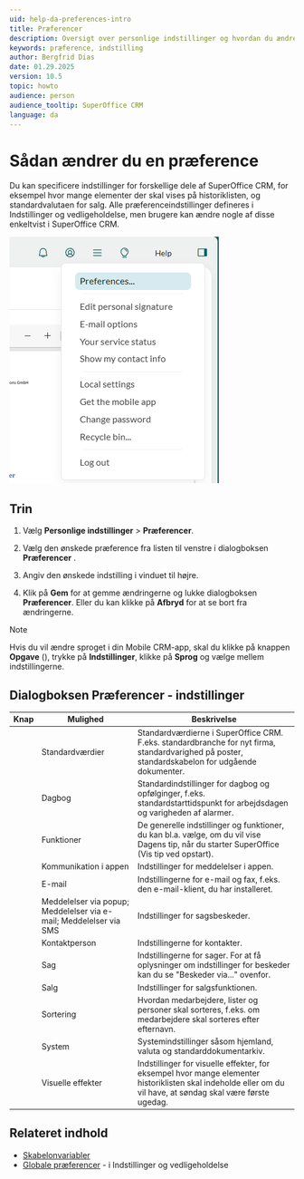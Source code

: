 ```yaml
---
uid: help-da-preferences-intro
title: Præferencer
description: Oversigt over personlige indstillinger og hvordan du ændrer dem.
keywords: præference, indstilling
author: Bergfrid Dias
date: 01.29.2025
version: 10.5
topic: howto
audience: person
audience_tooltip: SuperOffice CRM
language: da
---
```


# Sådan ændrer du en præference <i class="ph ph-user-circle" aria-hidden="true"></i>

Du kan specificere indstillinger for forskellige dele af SuperOffice CRM, for eksempel hvor mange elementer der skal vises på historiklisten, og standardvalutaen for salg. Alle præferenceindstillinger defineres i Indstillinger og vedligeholdelse, men brugere kan ændre nogle af disse enkeltvist i SuperOffice CRM.

![Gå til din personlige indstilling, og vælg den indstilling, du vil ændre -screenshot][img13]

## Trin

1. Vælg <i class="ph ph-user-circle" aria-hidden="true"></i> **Personlige indstillinger** > **Præferencer**.

2. Vælg den ønskede præference fra listen til venstre i dialogboksen **Præferencer** .

3. Angiv den ønskede indstilling i vinduet til højre.

4. Klik på **Gem** for at gemme ændringerne og lukke dialogboksen **Præferencer**. Eller du kan klikke på **Afbryd** for at se bort fra ændringerne.

> [!NOTE]
> Hvis du vil ændre sproget i din Mobile CRM-app, skal du klikke på knappen **Opgave** (<i class="ph ph-dots-three-circle-vertical" aria-hidden="true"></i>), trykke på **Indstillinger**, klikke på **Sprog** og vælge mellem indstillingerne.

## <a id="options"></a>Dialogboksen Præferencer - indstillinger

| Knap | Mulighed | Beskrivelse |
|---|---|---|
| <i class="ph ph-list-checks" aria-label="Check"></i> | Standardværdier | Standardværdierne i SuperOffice CRM. F.eks. standardbranche for nyt firma, standardvarighed på poster, standardskabelon for udgående dokumenter. |
| <i class="ph ph-calendar-blank" aria-label="Diary icon"></i> | Dagbog | Standardindstillinger for dagbog og opfølginger, f.eks. standardstarttidspunkt for arbejdsdagen og varigheden af alarmer. |
| <i class="ph ph-toggle-right" aria-label="Functions"></i> | Funktioner | De generelle indstillinger og funktioner, du kan bl.a. vælge, om du vil vise Dagens tip, når du starter SuperOffice (Vis tip ved opstart). |
| <i class="ph ph-question" aria-label="Question mark"></i> | Kommunikation i appen | Indstillinger for meddelelser i appen. |
| <i class="ph ph-at" aria-label="Email icon"></i> | E-mail | Indstillingerne for e-mail og fax, f.eks. den e-mail-klient, du har installeret. |
| <i class="ph ph-bell" aria-label="Bell icon"></i> | Meddelelser via popup; Meddelelser via e-mail; Meddelelser via SMS | Indstillinger for sagsbeskeder. |
| <i class="ph ph-user-circle" aria-label="Contact icon"></i> | Kontaktperson | Indstillingerne for kontakter. |
| <i class="ph ph-ticket" aria-label="Request icon"></i> | Sag | Indstillingerne for sager. For at få oplysninger om indstillinger for beskeder kan du se "Beskeder via..." ovenfor. |
| <i class="ph ph-currency-circle-dollar" aria-label="Sale icon"></i> | Salg | Indstillinger for salgsfunktionen. |
| <i class="ph ph-sort-ascending" aria-label="Sort icon"></i> | Sortering | Hvordan medarbejdere, lister og personer skal sorteres, f.eks. om medarbejdere skal sorteres efter efternavn. |
| <i class="ph ph-gear" aria-label="Gear icon"></i> | System | Systemindstillinger såsom hjemland, valuta og standarddokumentarkiv. |
| <i class="ph ph-magic-wand" aria-label="Magic wand"></i> | Visuelle effekter | Indstillinger for visuelle effekter, for eksempel hvor mange elementer historiklisten skal indeholde eller om du vil have, at søndag skal være første ugedag. |

## Relateret indhold

* [Skabelonvariabler][1]
* [Globale præferencer][2] - i Indstillinger og vedligeholdelse

<!-- Referenced links -->
[1]: ../../document/templates/variables/index.md
[2]: ../../admin/preferences/learn/index.md

<!-- Referenced images -->
[img13]: ../../../media/loc/en/learn/getstarted-personalsettings.png
